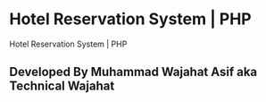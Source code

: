 # Hotel Reservation System | PHP
 Hotel Reservation System | PHP

## Developed By Muhammad Wajahat Asif aka Technical Wajahat